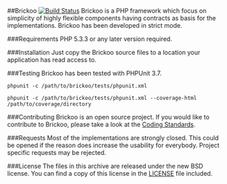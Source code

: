 
##Brickoo [![Build Status](https://secure.travis-ci.org/brickoo/brickoo.png?branch=master)](http://travis-ci.org/brickoo/brickoo)
Brickoo is a PHP framework which focus on simplicity of highly flexible components having contracts as basis for the implementations. Brickoo has been developed in strict mode.


###Requirements
PHP 5.3.3 or any later version required.


###Installation
Just copy the Brickoo source files to a location your application has read access to.


###Testing
Brickoo has been tested with PHPUnit 3.7.

`phpunit -c /path/to/brickoo/tests/phpunit.xml`

`phpunit -c /path/to/brickoo/tests/phpunit.xml --coverage-html  /path/to/coverage/directory`


###Contributing
Brickoo is an open source project. If you would like to contribute to Brickoo, please take a look at the
[Coding Standards](http://brickoo.com/coding-standards.html).


###Requests
Most of the implementations are strongly closed. This could be opened if the reason does increase the usability for everybody. Project specific requests may be rejected.


###License
The files in this archive are released under the new BSD license.
You can find a copy of this license in the [LICENSE](http://brickoo.com/license.html) file included.
